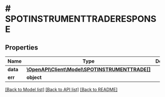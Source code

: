 # # SPOTINSTRUMENTTRADERESPONSE

## Properties

Name | Type | Description | Notes
------------ | ------------- | ------------- | -------------
**data** | [**\OpenAPI\Client\Model\SPOTINSTRUMENTTRADE[]**](SPOTINSTRUMENTTRADE.md) |  | [optional]
**err** | **object** |  | [optional]

[[Back to Model list]](../../README.md#models) [[Back to API list]](../../README.md#endpoints) [[Back to README]](../../README.md)
